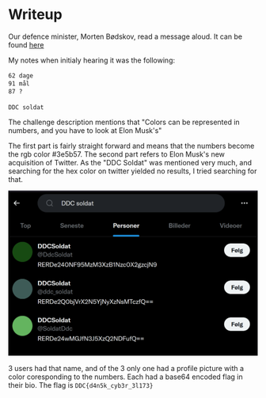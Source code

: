 # Writeup
Our defence minister, Morten Bødskov, read a message aloud. It can be found [here](https://twitter.com/jens_myrup/status/1522971870974382082?s=20&t=1WnCkT8OtlzZYZMmyN0whg)

My notes when initialy hearing it was the following:
```
62 dage
91 mål
87 ?

DDC soldat
```

The challenge description mentions that "Colors can be represented in numbers, and you have to look at Elon Musk's"

The first part is fairly straight forward and means that the numbers become the rgb color #3e5b57. The second part refers to Elon Musk's new acquisition of Twitter. As the "DDC Soldat" was mentioned very much, and searching for the hex color on twitter yielded no results, I tried searching for that.

![Twitter Screenshot](./Twitter.png)

3 users had that name, and of the 3 only one had a profile picture with a color coresponding to the numbers. Each had a base64 encoded flag in their bio. The flag is `DDC{d4n5k_cyb3r_3l173}`